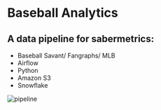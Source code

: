 # Baseball Analytics
## A data pipeline for sabermetrics:

- Baseball Savant/ Fangraphs/ MLB
- Airflow
- Python
- Amazon S3
- Snowflake

![pipeline](https://user-images.githubusercontent.com/23427292/226511387-d81ac4c8-4cd5-4cbd-be15-3701a5594ea5.png)
